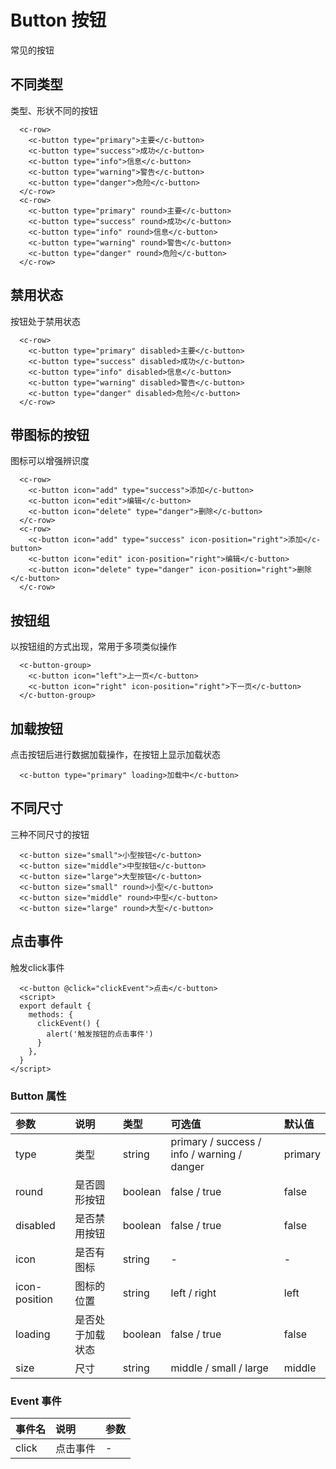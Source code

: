 # Button 按钮

常见的按钮

## 不同类型

类型、形状不同的按钮
<ClientOnly>
<button-demo></button-demo>
</ClientOnly>

```vue
  <c-row>
    <c-button type="primary">主要</c-button>
    <c-button type="success">成功</c-button>
    <c-button type="info">信息</c-button>
    <c-button type="warning">警告</c-button>
    <c-button type="danger">危险</c-button>
  </c-row>
  <c-row>
    <c-button type="primary" round>主要</c-button>
    <c-button type="success" round>成功</c-button>
    <c-button type="info" round>信息</c-button>
    <c-button type="warning" round>警告</c-button>
    <c-button type="danger" round>危险</c-button>
  </c-row>
```

## 禁用状态

按钮处于禁用状态
<ClientOnly>
<button-disabled-demo></button-disabled-demo>
</ClientOnly>

```vue
  <c-row>
    <c-button type="primary" disabled>主要</c-button>
    <c-button type="success" disabled>成功</c-button>
    <c-button type="info" disabled>信息</c-button>
    <c-button type="warning" disabled>警告</c-button>
    <c-button type="danger" disabled>危险</c-button>
  </c-row>
```
## 带图标的按钮

图标可以增强辨识度
<ClientOnly>
<button-icon-demo></button-icon-demo>
</ClientOnly>

```vue
  <c-row>
    <c-button icon="add" type="success">添加</c-button>
    <c-button icon="edit">编辑</c-button>
    <c-button icon="delete" type="danger">删除</c-button>
  </c-row>
  <c-row>
    <c-button icon="add" type="success" icon-position="right">添加</c-button>
    <c-button icon="edit" icon-position="right">编辑</c-button>
    <c-button icon="delete" type="danger" icon-position="right">删除</c-button>
  </c-row>
```

## 按钮组

以按钮组的方式出现，常用于多项类似操作
<ClientOnly>
<button-group-demo></button-group-demo>
</ClientOnly>

```vue
  <c-button-group>
    <c-button icon="left">上一页</c-button>
    <c-button icon="right" icon-position="right">下一页</c-button>
  </c-button-group>
```

## 加载按钮

点击按钮后进行数据加载操作，在按钮上显示加载状态
<ClientOnly>
<button-loading-demo></button-loading-demo>
</ClientOnly>

```vue
  <c-button type="primary" loading>加载中</c-button>
```

## 不同尺寸

三种不同尺寸的按钮
<ClientOnly>
<button-size-demo></button-size-demo>
</ClientOnly>

```vue
  <c-button size="small">小型按钮</c-button>
  <c-button size="middle">中型按钮</c-button>
  <c-button size="large">大型按钮</c-button>
  <c-button size="small" round>小型</c-button>
  <c-button size="middle" round>中型</c-button>
  <c-button size="large" round>大型</c-button>
```

## 点击事件

触发click事件
<ClientOnly>
<button-click-demo></button-click-demo>
</ClientOnly>

```vue
  <c-button @click="clickEvent">点击</c-button>
  <script>
  export default {
    methods: {
      clickEvent() {
        alert('触发按钮的点击事件')
      }
    },
  }
</script>
```
### Button 属性

| 参数          | 说明             | 类型    | 可选值                                      | 默认值  |
| :------------ | :--------------- | :------ | :------------------------------------------ | :------ |
| type          | 类型             | string  | primary / success / info / warning / danger | primary |
| round        | 是否圆形按钮     | boolean | false / true                                | false   |
| disabled      | 是否禁用按钮     | boolean | false / true                                | false   |
| icon          | 是否有图标       | string  | -                                           | -       |
| icon-position | 图标的位置       | string  | left / right                                | left    |
| loading       | 是否处于加载状态 | boolean | false / true                                | false   |
| size          | 尺寸             | string  | middle / small / large                      | middle  |

### Event 事件

| 事件名          | 说明             | 参数    |
| :------------ | :--------------- | :------ |
| click          | 点击事件            | -  | 



